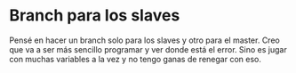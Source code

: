 # Branch para los slaves

Pensé en hacer un branch solo para los slaves y otro para el master. Creo que va a ser más sencillo programar y ver donde está el error. Sino es jugar con muchas variables a la vez y no tengo ganas de renegar con eso. 
